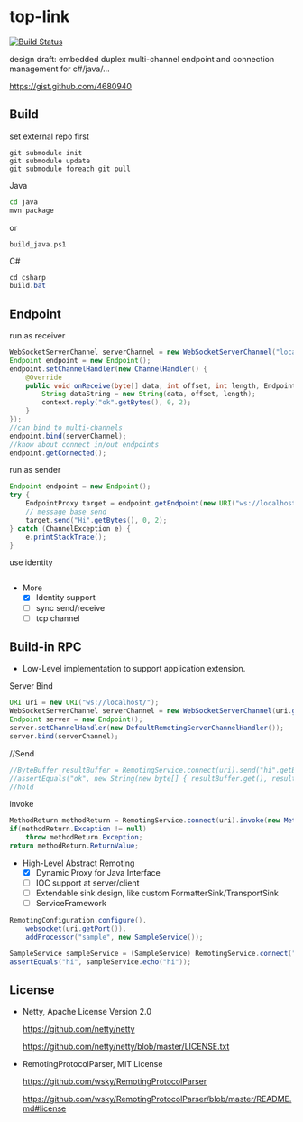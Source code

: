 top-link
========

[![Build Status](https://travis-ci.org/wsky/top-link.png?branch=master)](https://travis-ci.org/wsky/top-link)

design draft: embedded duplex multi-channel endpoint and connection management for c#/java/...

https://gist.github.com/4680940

## Build

set external repo first
```
git submodule init
git submodule update
git submodule foreach git pull
```

Java
```bash
cd java
mvn package
```

or

```shell
build_java.ps1
```

C#
```c#
cd csharp
build.bat
```

## Endpoint

run as receiver
```java
WebSocketServerChannel serverChannel = new WebSocketServerChannel("localhost", 8080);
Endpoint endpoint = new Endpoint();
endpoint.setChannelHandler(new ChannelHandler() {
	@Override
	public void onReceive(byte[] data, int offset, int length, EndpointContext context) {
		String dataString = new String(data, offset, length);
		context.reply("ok".getBytes(), 0, 2);
	}
});
//can bind to multi-channels
endpoint.bind(serverChannel);
//know about connect in/out endpoints
endpoint.getConnected();
```

run as sender
```java
Endpoint endpoint = new Endpoint();
try {
	EndpointProxy target = endpoint.getEndpoint(new URI("ws://localhost:8080/link"));
	// message base send
	target.send("Hi".getBytes(), 0, 2);
} catch (ChannelException e) {
	e.printStackTrace();
}
```

use identity
```java

```

- More
	- [X] Identity support
	- [ ] sync send/receive
	- [ ] tcp channel

## Build-in RPC

- Low-Level implementation to support application extension.

Server Bind
```java
URI uri = new URI("ws://localhost/");
WebSocketServerChannel serverChannel = new WebSocketServerChannel(uri.getHost(), uri.getPort());
Endpoint server = new Endpoint();
server.setChannelHandler(new DefaultRemotingServerChannelHandler());
server.bind(serverChannel);
```

//Send
```java
//ByteBuffer resultBuffer = RemotingService.connect(uri).send("hi".getBytes(), 0, 2);
//assertEquals("ok", new String(new byte[] { resultBuffer.get(), resultBuffer.get() }));
//hold
```

invoke
```java
MethodReturn methodReturn = RemotingService.connect(uri).invoke(new MethodCall());
if(methodReturn.Exception != null)
	throw methodReturn.Exception;
return methodReturn.ReturnValue;
```

- High-Level Abstract Remoting
	- [X] Dynamic Proxy for Java Interface
	- [ ] IOC support at server/client
	- [ ] Extendable sink design, like custom FormatterSink/TransportSink
	- [ ] ServiceFramework

```java
RemotingConfiguration.configure().
	websocket(uri.getPort()).
	addProcessor("sample", new SampleService());

SampleService sampleService = (SampleService) RemotingService.connect("ws://localhost/sample", SampleService.class);
assertEquals("hi", sampleService.echo("hi"));
```

## License

- Netty, Apache License Version 2.0

	https://github.com/netty/netty

	https://github.com/netty/netty/blob/master/LICENSE.txt

- RemotingProtocolParser, MIT License

	https://github.com/wsky/RemotingProtocolParser

	https://github.com/wsky/RemotingProtocolParser/blob/master/README.md#license

